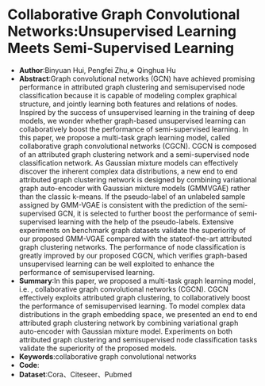 # Collaborative Graph Convolutional Networks:Unsupervised Learning Meets Semi-Supervised Learning
* **Author**:Binyuan Hui, Pengfei Zhu,∗ Qinghua Hu
* **Abstract**:Graph convolutional networks (GCN) have achieved promising performance in attributed graph clustering and semisupervised node classification because it is capable of modeling complex graphical structure, and jointly learning both features and relations of nodes. Inspired by the success of unsupervised learning in the training of deep models, we wonder whether graph-based unsupervised learning can collaboratively boost the performance of semi-supervised learning. In this paper, we propose a multi-task graph learning model, called collaborative graph convolutional networks (CGCN). CGCN is composed of an attributed graph clustering network and a semi-supervised node classification network. As Gaussian mixture models can effectively discover the inherent complex data distributions, a new end to end attributed graph clustering network is designed by combining variational graph auto-encoder with Gaussian mixture models (GMMVGAE) rather than the classic k-means. If the pseudo-label of an unlabeled sample assigned by GMM-VGAE is consistent with the prediction of the semi-supervised GCN, it is selected to further boost the performance of semi-supervised learning with the help of the pseudo-labels. Extensive experiments on benchmark graph datasets validate the superiority of our proposed GMM-VGAE compared with the stateof-the-art attributed graph clustering networks. The performance of node classification is greatly improved by our proposed CGCN, which verifies graph-based unsupervised learning can be well exploited to enhance the performance of semisupervised learning.
* **Summary**:In this paper, we proposed a multi-task graph learning model, i.e. , collaborative graph convolutional networks (CGCN). CGCN effectively exploits attributed graph clustering, to collaboratively boost the performance of semisupervised learning. To model complex data distributions in the graph embedding space, we presented an end to end attributed graph clustering network by combining variational graph auto-encoder with Gaussian mixture model. Experiments on both attributed graph clustering and semisupervised node classification tasks validate the superiority of the proposed models.
* **Keywords**:collaborative graph convolutional networks
* **Code**:
* **Dataset**:Cora、Citeseer、Pubmed